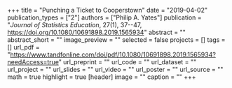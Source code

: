 +++
title = "Punching a Ticket to Cooperstown"
date = "2019-04-02"
publication_types = ["2"]
authors = ["Philip A. Yates"]
publication = "_Journal of Statistics Education_, 27(1), 37--47, https://doi.org/10.1080/10691898.2019.1565934"
abstract = ""
abstract_short = ""
image_preview = ""
selected = false
projects = []
tags = []
url_pdf = "https://www.tandfonline.com/doi/pdf/10.1080/10691898.2019.1565934?needAccess=true"
url_preprint = ""
url_code = ""
url_dataset = ""
url_project = ""
url_slides = ""
url_video = ""
url_poster = ""
url_source = ""
math = true
highlight = true
[header]
image = ""
caption = ""
+++

